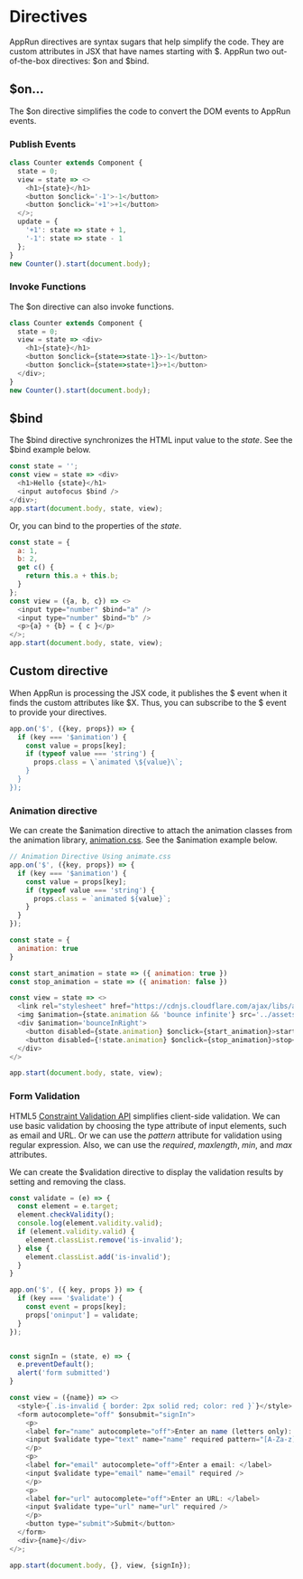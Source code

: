 # Directives

AppRun directives are syntax sugars that help simplify the code. They are custom attributes in JSX that have names starting with $. AppRun two out-of-the-box directives: $on and $bind.

## $on...

The $on directive simplifies the code to convert the DOM events to AppRun events.

### Publish Events

```js
class Counter extends Component {
  state = 0;
  view = state => <>
    <h1>{state}</h1>
    <button $onclick='-1'>-1</button>
    <button $onclick='+1'>+1</button>
  </>;
  update = {
    '+1': state => state + 1,
    '-1': state => state - 1
  };
}
new Counter().start(document.body);
```
<apprun-play></apprun-play>


### Invoke Functions

The $on directive can also invoke functions.

```js
class Counter extends Component {
  state = 0;
  view = state => <div>
    <h1>{state}</h1>
    <button $onclick={state=>state-1}>-1</button>
    <button $onclick={state=>state+1}>+1</button>
  </div>;
}
new Counter().start(document.body);
```
<apprun-play></apprun-play>

## $bind

The $bind directive synchronizes the HTML input value to the _state_. See the $bind example below.

```js
const state = '';
const view = state => <div>
  <h1>Hello {state}</h1>
  <input autofocus $bind />
</div>;
app.start(document.body, state, view);
```
<apprun-play></apprun-play>

Or, you can bind to the properties of the _state_.

```js
const state = {
  a: 1,
  b: 2,
  get c() {
    return this.a + this.b;
  }
};
const view = ({a, b, c}) => <>
  <input type="number" $bind="a" />
  <input type="number" $bind="b" />
  <p>{a} + {b} = { c }</p>
</>;
app.start(document.body, state, view);
```
<apprun-play></apprun-play>

## Custom directive

When AppRun is processing the JSX code, it publishes the $ event when it finds the custom attributes like $X. Thus, you can subscribe to the $ event to provide your directives.

```js
app.on('$', ({key, props}) => {
  if (key === '$animation') {
    const value = props[key];
    if (typeof value === 'string') {
      props.class = \`animated \${value}\`;
    }
  }
});
```

### Animation directive

We can create the $animation directive to attach the animation classes from the animation library, [animation.css](https://daneden.github.io/animate.css). See the $animation example below.

```js
// Animation Directive Using animate.css
app.on('$', ({key, props}) => {
  if (key === '$animation') {
    const value = props[key];
    if (typeof value === 'string') {
      props.class = `animated ${value}`;
    }
  }
});

const state = {
  animation: true
}

const start_animation = state => ({ animation: true })
const stop_animation = state => ({ animation: false })

const view = state => <>
  <link rel="stylesheet" href="https://cdnjs.cloudflare.com/ajax/libs/animate.css/3.7.0/animate.min.css"></link>
  <img $animation={state.animation && 'bounce infinite'} src='../assets/logo.png' />
  <div $animation='bounceInRight'>
    <button disabled={state.animation} $onclick={start_animation}>start</button>
    <button disabled={!state.animation} $onclick={stop_animation}>stop</button>
  </div>
</>

app.start(document.body, state, view);
```
<apprun-play style="height:230px"></apprun-play>


### Form Validation

HTML5 [Constraint Validation API](https://developer.mozilla.org/en-US/docs/Web/API/Constraint_validation) simplifies client-side validation. We can use basic validation by choosing the type attribute of input elements, such as email and URL. Or we can use the _pattern_ attribute for validation using regular expression. Also, we can use the _required_, _maxlength_, _min_, and _max_ attributes.

We can create the $validation directive to display the validation results by setting and removing the class.

```js
const validate = (e) => {
  const element = e.target;
  element.checkValidity();
  console.log(element.validity.valid);
  if (element.validity.valid) {
    element.classList.remove('is-invalid');
  } else {
    element.classList.add('is-invalid');
  }
}

app.on('$', ({ key, props }) => {
  if (key === '$validate') {
    const event = props[key];
    props['oninput'] = validate;
  }
});


const signIn = (state, e) => {
  e.preventDefault();
  alert('form submitted')
}

const view = ({name}) => <>
  <style>{`.is-invalid { border: 2px solid red; color: red }`}</style>
  <form autocomplete="off" $onsubmit="signIn">
    <p>
    <label for="name" autocomplete="off">Enter an name (letters only): </label>
    <input $validate type="text" name="name" required pattern="[A-Za-z]+"/>
    </p>
    <p>
    <label for="email" autocomplete="off">Enter a email: </label>
    <input $validate type="email" name="email" required />
    </p>
    <p>
    <label for="url" autocomplete="off">Enter an URL: </label>
    <input $validate type="url" name="url" required />
    </p>
    <button type="submit">Submit</button>
  </form>
  <div>{name}</div>
</>;

app.start(document.body, {}, view, {signIn});

```
<apprun-play style="height:230px"></apprun-play>